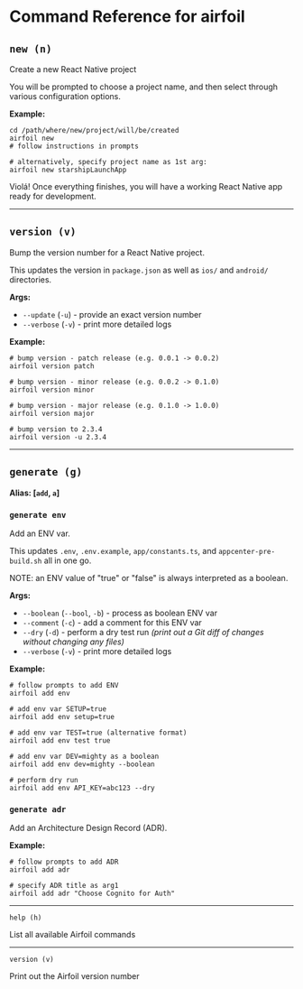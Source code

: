 # Command Reference for airfoil

## `new (n)`

Create a new React Native project

You will be prompted to choose a project name, and then select through
various configuration options.

**Example:**

```
cd /path/where/new/project/will/be/created
airfoil new
# follow instructions in prompts
```

```
# alternatively, specify project name as 1st arg:
airfoil new starshipLaunchApp
```

Violá! Once everything finishes, you will have a working React Native app ready for development.

---

## `version (v)`

Bump the version number for a React Native project.

This updates the version in `package.json` as well as `ios/` and `android/` directories.

**Args:**

- `--update` (`-u`) - provide an exact version number
- `--verbose` (`-v`) - print more detailed logs

**Example:**

```
# bump version - patch release (e.g. 0.0.1 -> 0.0.2)
airfoil version patch

# bump version - minor release (e.g. 0.0.2 -> 0.1.0)
airfoil version minor

# bump version - major release (e.g. 0.1.0 -> 1.0.0)
airfoil version major

# bump version to 2.3.4
airfoil version -u 2.3.4
```

---

## `generate (g)`

**Alias: [`add`, `a`]**

### `generate env`

Add an ENV var.

This updates `.env`, `.env.example`, `app/constants.ts`, and `appcenter-pre-build.sh` all in one go.

NOTE: an ENV value of "true" or "false" is always interpreted as a boolean.

**Args:**

- `--boolean` (`--bool`, `-b`) - process as boolean ENV var
- `--comment` (`-c`) - add a comment for this ENV var
- `--dry` (`-d`) - perform a dry test run _(print out a Git diff of changes without changing any files)_
- `--verbose` (`-v`) - print more detailed logs

**Example:**

```
# follow prompts to add ENV
airfoil add env

# add env var SETUP=true
airfoil add env setup=true

# add env var TEST=true (alternative format)
airfoil add env test true

# add env var DEV=mighty as a boolean
airfoil add env dev=mighty --boolean

# perform dry run
airfoil add env API_KEY=abc123 --dry
```

### `generate adr`

Add an Architecture Design Record (ADR).

**Example:**

```
# follow prompts to add ADR
airfoil add adr

# specify ADR title as arg1
airfoil add adr "Choose Cognito for Auth"

```

---

`help (h)`

List all available Airfoil commands

---

`version (v)`

Print out the Airfoil version number
